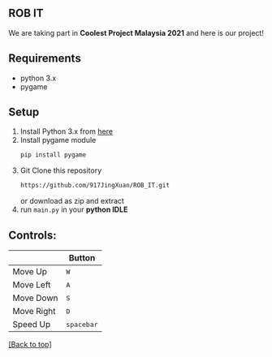 ## ROB IT 

We are taking part in **Coolest Project Malaysia 2021** and here is our project!


## Requirements
* python 3.x
* pygame

## Setup
1. Install Python 3.x from [here](https://www.python.org/downloads/)
2. Install pygame module
    ```bash
    pip install pygame
    ```
3. Git Clone this repository
    ```bash
    https://github.com/917JingXuan/ROB_IT.git
    ```
    or download as zip and extract
4. run `main.py` in your **python IDLE**

## Controls: 

|              | Button              |
|--------------|---------------------|
| Move Up      | <kbd>W</kbd>        |
| Move Left    | <kbd>A</kbd>        |
| Move Down    | <kbd>S</kbd>        |
| Move Right   | <kbd>D</kbd>        |
| Speed Up     | <kbd>spacebar</kbd> |

[[Back to top]](https://github.com/917JingXuan/ROB_IT#rob-it)